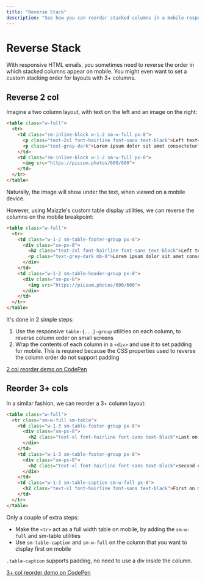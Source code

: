```yaml
---
title: "Reverse Stack"
description: "See how you can reorder stacked columns in a mobile responsive HTML email template with table layout CSS properties"
---
```


# Reverse Stack

With responsive HTML emails, you sometimes need to reverse the order in which stacked columns appear on mobile. You might even want to set a custom stacking order for layouts with 3+ columns.

## Reverse 2 col

Imagine a two column layout, with text on the left and an image on the right:

```html
<table class="w-full">
  <tr>
    <td class="sm-inline-block w-1-2 sm-w-full px-8">
      <p class="text-2xl font-hairline font-sans text-black">Left text</p>
      <p class="text-grey-dark">Lorem ipsum dolor sit amet consectetur adipisicing elit. Tempore aspernatur.</p>
    </td>
    <td class="sm-inline-block w-1-2 sm-w-full px-8">
      <img src="https://picsum.photos/600/600">
    </td>
  </tr>
</table>
```

Naturally, the image will show under the text, when viewed on a mobile device.

However, using Maizzle's custom table display utilities, we can reverse the columns on the mobile breakpoint:

```html
<table class="w-full">
  <tr>
    <td class="w-1-2 sm-table-footer-group px-8">
      <div class="sm-px-8">
        <h2 class="text-2xl font-hairline font-sans text-black">Left text</h2>
        <p class="text-grey-dark mb-0">Lorem ipsum dolor sit amet consectetur adipisicing elit. Tempore aspernatur.</p>
      </div>
    </td>
    <td class="w-1-2 sm-table-header-group px-8">
      <div class="sm-px-8">
        <img src="https://picsum.photos/600/600">
      </div>
    </td>
  </tr>
</table>
```

It's done in 2 simple steps:

1. Use the responsive `table-{...}-group` utilities on each column, to reverse column order on small screens
2. Wrap the contents of each column in a `<div>` and use it to set padding for mobile. This is required because the CSS properties used to reverse the column order do not support padding

<a href="https://codepen.io/maizzle/pen/dgpxbB?editors=1000" class="rounded bg-gradient-l-ocean-light hover:bg-gradient-l-ocean-dark text-sm font-bold leading-full py-3 px-12 mt-4 inline-flex" target="_blank" rel="nofollow noopener"><span class="text-white">2 col reorder demo on CodePen</span></a>

## Reorder 3+ cols

In a similar fashion, we can reorder a 3+ column layout:

```html
<table class="w-full">
  <tr class="sm-w-full sm-table">
    <td class="w-1-3 sm-table-footer-group px-8">
      <div class="sm-px-8">
        <h2 class="text-xl font-hairline font-sans text-black">Last on mobile</h2>
      </div>
    </td>
    <td class="w-1-3 sm-table-footer-group px-8">
      <div class="sm-px-8">
        <h2 class="text-xl font-hairline font-sans text-black">Second on mobile</h2>
      </div>
    </td>
    <td class="w-1-3 sm-table-caption sm-w-full px-8">
      <h2 class="text-xl font-hairline font-sans text-black">First on mobile</h2>
    </td>
  </tr>
</table>
```

Only a couple of extra steps:

- Make the `<tr>` act as a full width table on mobile, by adding the `sm-w-full` and sm-table utilities
- Use `sm-table-caption` and `sm-w-full` on the column that you want to display first on mobile

<div class="bg-gray-100 border-l-4 border-gradient-b-ocean-light p-4 mb-4 text-md" role="alert">
  <div class="text-gray-600"><code class="shiki-inline">.table-caption</code> supports padding, no need to use a div inside the column.</div>
</div>

<a href="https://codepen.io/maizzle/pen/dgpxLp?editors=1000" class="rounded bg-gradient-l-ocean-light hover:bg-gradient-l-ocean-dark text-sm font-bold leading-full py-3 px-12 mt-4 inline-flex" target="_blank" rel="nofollow noopener"><span class="text-white">3+ col reorder demo on CodePen</span></a>


